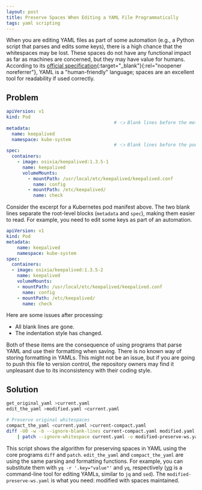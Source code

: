 ```yaml
---
layout: post
title: Preserve Spaces When Editing a YAML File Programmatically
tags: yaml scripting
---
```


When you are editing YAML files as part of some automation (e.g., a Python script that parses and edits some keys),
there is a high chance that the whitespaces may be lost. These spaces do not have any functional impact as far as
machines are concerned, but they may have value for humans. According to its [official specification](https://yaml.org){:target="_blank"}{:rel="noopener noreferrer"},
YAML is a "human-friendly" language; spaces are an excellent tool for readability if used correctly.

## Problem

```yaml
apiVersion: v1
kind: Pod
                                        # 👈 Blank lines before the metadata
metadata:
  name: keepalived
  namespace: kube-system
                                        # 👈 Blank lines before the pod spec
spec:
  containers:
    - image: osixia/keepalived:1.3.5-1
      name: keepalived
      volumeMounts:
        - mountPath: /usr/local/etc/keepalived/keepalived.conf
          name: config
        - mountPath: /etc/keepalived/
          name: check
```

Consider the excerpt for a Kubernetes pod manifest above. The two blank lines separate the root-level blocks
(`metadata` and `spec`), making them easier to read. For example, you need to edit some keys as part of an automation.

```yaml
apiVersion: v1
kind: Pod
metadata:
    name: keepalived
    namespace: kube-system
spec:
  containers:
  - image: osixia/keepalived:1.3.5-2
    name: keepalived
    volumeMounts:
    - mountPath: /usr/local/etc/keepalived/keepalived.conf
      name: config
    - mountPath: /etc/keepalived/
      name: check
```

Here are some issues after processing:

- All blank lines are gone.
- The indentation style has changed.

Both of these items are the consequence of using programs that parse YAML and use their formatting when saving.
There is no known way of storing formatting in YAMLs. This might not be an issue, but if you are going to push this
file to version control, the repository owners may find it unpleasant due to its inconsistency with their coding style.

## Solution

```sh
get_original_yaml >current.yaml
edit_the_yaml >modified.yaml <current.yaml

# Preserve original whitespaces
compact_the_yaml <current.yaml >current-compact.yaml
diff -U0 -w -b --ignore-blank-lines current-compact.yaml modified.yaml \
    | patch --ignore-whitespace current.yaml -o modified-preserve-ws.yaml
```

This script shows the algorithm for preserving spaces in YAML using the core programs `diff` and `patch`.
`edit_the_yaml` and `compact_the_yaml` are using the same parsing and formatting functions. For example,
you can substitute them with `yq -r '.key="value"'` and `yq`, respectively ([yq](https://mikefarah.gitbook.io/yq) is a
command-line tool for editing YAMLs, similar to `jq` and `sed`).
The `modified-preserve-ws.yaml` is what you need: modified with spaces maintained.
